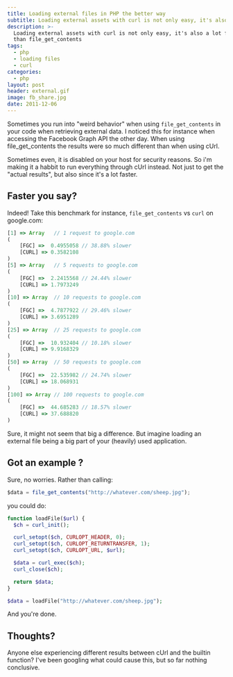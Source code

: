 ```yaml
---
title: Loading external files in PHP the better way
subtitle: Loading external assets with curl is not only easy, it's also a lot faster than file_get_contents
description: >-
  Loading external assets with curl is not only easy, it's also a lot faster
  than file_get_contents
tags:
  - php
  - loading files
  - curl
categories:
  - php
layout: post
header: external.gif
image: fb_share.jpg
date: 2011-12-06
---
```


Sometimes you run into "weird behavior" when using `file_get_contents` in your code when retrieving external data. I noticed this for instance when accessing the Facebook Graph API the other day. When using file_get_contents the results were so much different than when using cUrl.

Sometimes even, it is disabled on your host for security reasons. So i'm making it a habbit to run everything through cUrl instead. Not just to get the "actual results", but also since it's a lot faster.

## Faster you say?

Indeed! Take this benchmark for instance, `file_get_contents` vs `curl` on google.com:

```javascript
[1] => Array   // 1 request to google.com
(
    [FGC] =>  0.4955058 // 38.88% slower
    [CURL] => 0.3582108
)
[5] => Array   // 5 requests to google.com
(
    [FGC] =>  2.2415568 // 24.44% slower
    [CURL] => 1.7973249
)
[10] => Array  // 10 requests to google.com
(
    [FGC] =>  4.7877922 // 29.46% slower
    [CURL] => 3.6951289
)
[25] => Array  // 25 requests to google.com
(
    [FGC] =>  10.932404 // 10.18% slower
    [CURL] => 9.9168329
)
[50] => Array  // 50 requests to google.com
(
    [FGC] =>  22.535982 // 24.74% slower
    [CURL] => 18.068931
)
[100] => Array // 100 requests to google.com
(
    [FGC] =>  44.685283 // 18.57% slower
    [CURL] => 37.688820
)
```

Sure, it might not seem that big a difference. But imagine loading an external file being a big part of your (heavily) used application.

## Got an example ?

Sure, no worries. Rather than calling:

```javascript
$data = file_get_contents("http://whatever.com/sheep.jpg");
```

you could do:

```php
function loadFile($url) {
  $ch = curl_init();

  curl_setopt($ch, CURLOPT_HEADER, 0);
  curl_setopt($ch, CURLOPT_RETURNTRANSFER, 1);
  curl_setopt($ch, CURLOPT_URL, $url);

  $data = curl_exec($ch);
  curl_close($ch);

  return $data;
}

$data = loadFile("http://whatever.com/sheep.jpg");
```

And you're done.

## Thoughts?

Anyone else experiencing different results between cUrl and the builtin function? I've been googling what could cause this, but so far nothing conclusive.
